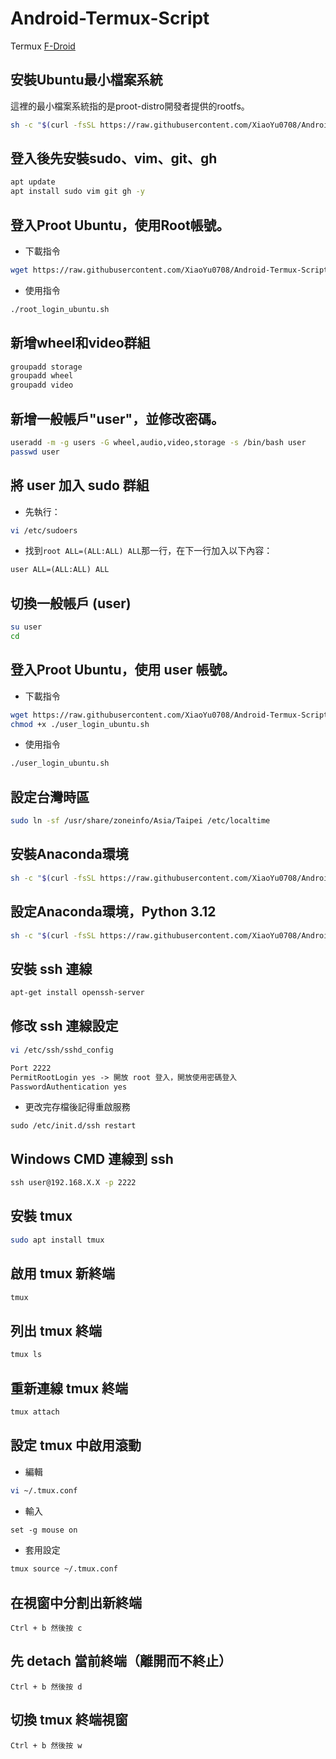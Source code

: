 # Android-Termux-Script

Termux [F-Droid](https://f-droid.org/packages/com.termux/)

## 安裝Ubuntu最小檔案系統
這裡的最小檔案系統指的是proot-distro開發者提供的rootfs。
```sh
sh -c "$(curl -fsSL https://raw.githubusercontent.com/XiaoYu0708/Android-Termux-Script/refs/heads/main/install_ubuntu.sh)"
```

## 登入後先安裝sudo、vim、git、gh
```sh
apt update
apt install sudo vim git gh -y
```

## 登入Proot Ubuntu，使用Root帳號。
- 下載指令
```sh
wget https://raw.githubusercontent.com/XiaoYu0708/Android-Termux-Script/refs/heads/main/root_login_ubuntu.sh
```
- 使用指令
```sh
./root_login_ubuntu.sh
```

## 新增wheel和video群組
```sh
groupadd storage
groupadd wheel
groupadd video
```
## 新增一般帳戶"user"，並修改密碼。
```sh
useradd -m -g users -G wheel,audio,video,storage -s /bin/bash user
passwd user
```
## 將 user 加入 sudo 群組
- 先執行：
```sh
vi /etc/sudoers
```
- 找到`root ALL=(ALL:ALL) ALL`那一行，在下一行加入以下內容：
```txt
user ALL=(ALL:ALL) ALL
```
## 切換一般帳戶 (user)
```sh
su user
cd
```
## 登入Proot Ubuntu，使用 user 帳號。
- 下載指令
```sh
wget https://raw.githubusercontent.com/XiaoYu0708/Android-Termux-Script/refs/heads/main/user_login_ubuntu.sh
chmod +x ./user_login_ubuntu.sh
```
- 使用指令
```sh
./user_login_ubuntu.sh
```

## 設定台灣時區
```sh
sudo ln -sf /usr/share/zoneinfo/Asia/Taipei /etc/localtime
```

## 安裝Anaconda環境
```sh
sh -c "$(curl -fsSL https://raw.githubusercontent.com/XiaoYu0708/Android-Termux-Script/refs/heads/main/install_conda.sh)"
```

## 設定Anaconda環境，Python 3.12
```sh
sh -c "$(curl -fsSL https://raw.githubusercontent.com/XiaoYu0708/Android-Termux-Script/refs/heads/main/setup_conda_python_3.12.sh)"
```

## 安裝 ssh 連線
```sh
apt-get install openssh-server
```

##  修改 ssh 連線設定
```sh
vi /etc/ssh/sshd_config
```

```txt
Port 2222
PermitRootLogin yes -> 開放 root 登入，開放使用密碼登入
PasswordAuthentication yes
```
- 更改完存檔後記得重啟服務
```
sudo /etc/init.d/ssh restart
```

## Windows CMD 連線到 ssh
```cmd
ssh user@192.168.X.X -p 2222
```

## 安裝 tmux
```sh
sudo apt install tmux
```

## 啟用 tmux 新終端
```sh
tmux 
```

## 列出 tmux 終端
```sh
tmux ls
```

## 重新連線 tmux 終端
```sh
tmux attach
```

## 設定 tmux 中啟用滾動
- 編輯
```sh
vi ~/.tmux.conf
```
- 輸入
```txt
set -g mouse on
```
- 套用設定
```sh
tmux source ~/.tmux.conf
```

## 在視窗中分割出新終端
`
Ctrl + b 然後按 c
`

## 先 detach 當前終端（離開而不終止）
`
Ctrl + b 然後按 d
`

## 切換 tmux 終端視窗
`
Ctrl + b 然後按 w
`


